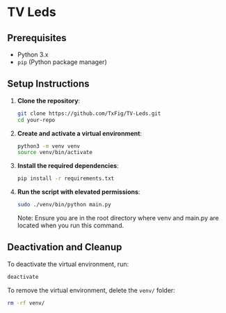 # TV Leds

## Prerequisites
- Python 3.x
- `pip` (Python package manager)

## Setup Instructions

1. **Clone the repository**:
    ```bash
    git clone https://github.com/TxFig/TV-Leds.git
    cd your-repo
    ```

2. **Create and activate a virtual environment**:
    ```bash
    python3 -m venv venv
    source venv/bin/activate
    ```

3. **Install the required dependencies**:
    ```bash
    pip install -r requirements.txt
    ```

4. **Run the script with elevated permissions**:
    ```bash
    sudo ./venv/bin/python main.py
    ```

    Note: Ensure you are in the root directory where venv and main.py are located when you run this command.


## Deactivation and Cleanup

To deactivate the virtual environment, run:

```bash
deactivate
```

To remove the virtual environment, delete the `venv/` folder:

```bash
rm -rf venv/
```
